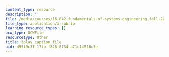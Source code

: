```yaml
---
content_type: resource
description: ''
file: /media/courses/16-842-fundamentals-of-systems-engineering-fall-2015/d95f9c3f17fbf8288734a71c14516c5e_Wc0PmAIEUhM.srt
file_type: application/x-subrip
learning_resource_types: []
ocw_type: OCWFile
resourcetype: Other
title: 3play caption file
uid: d95f9c3f-17fb-f828-8734-a71c14516c5e
---
```

